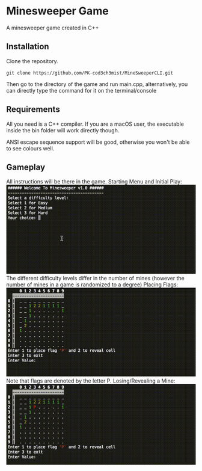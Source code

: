 # Minesweeper Game
A minesweeper game created in C++

## Installation
Clone the repository.
```shell
git clone https://github.com/PK-cod3ch3mist/MineSweeperCLI.git
```
Then go to the directory of the game and run main.cpp, alternatively, you can directly type the command for it on the terminal/console

## Requirements
All you need is a C++ compiler. If you are a macOS user, the executable inside the bin folder will work directly though.

ANSI escape sequence support will be good, otherwise you won't be able to see colours well. 

## Gameplay
All instructions will be there in the game.
Starting Menu and Initial Play: 
![Starting Menu and Initial Play](https://github.com/PK-cod3ch3mist/MineSweeperCLI/blob/main/demogif/GIF1.gif)
The different difficulty levels differ in the number of mines (however the number of mines in a game is randomized to a degree)
Placing Flags: 
![Placing Flags](https://github.com/PK-cod3ch3mist/MineSweeperCLI/blob/main/demogif/GIF2.gif)
Note that flags are denoted by the letter P.
Losing/Revealing a Mine:
![Losing/Revealing Mine](https://github.com/PK-cod3ch3mist/MineSweeperCLI/blob/main/demogif/GIF3.gif)

